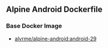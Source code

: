 ## Alpine Android Dockerfile

### Base Docker Image

* [alvrme/alpine-android:android-29](https://hub.docker.com/r/alvrme/alpine-android/)